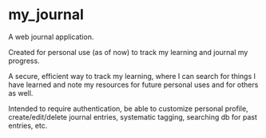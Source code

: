 # my_journal
A web journal application.

Created for personal use (as of now) to track my learning and journal my progress.

A secure, efficient way to track my learning, where I can search for things I have learned and note my resources for future personal uses and for others as well. 

Intended to require authentication, be able to customize personal profile, create/edit/delete journal entries, systematic tagging, searching db for past entries, etc.

